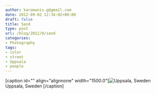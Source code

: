 ```yaml
---
author: karamanis.g@gmail.com
date: 2012-09-02 12:34:02+00:00
draft: false
title: Sand
type: post
url: /blog/2012/9/sand
categories:
- Photography
tags:
- color
- street
- Uppsala
- people
---
```


[caption id="" align="alignnone" width="1500.0"]![ Uppsala, Sweden ](/images/2012-09-02-20129sand/20120615-R0010395.jpg)
 Uppsala, Sweden [/caption]
